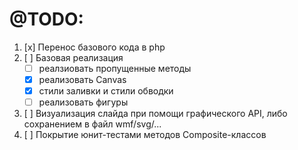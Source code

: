 
# @TODO:
1. [x] Перенос базового кода в php
2. [ ] Базовая реализация
   - [ ] реалзиовать пропущенные методы
   - [x] реализовать Canvas
   - [x] стили заливки и стили обводки
   - [ ] реализовать фигуры
3. [ ] Визуализация слайда при помощи графического API, либо сохранением в файл wmf/svg/...
4. [ ] Покрытие юнит-тестами методов Composite-классов